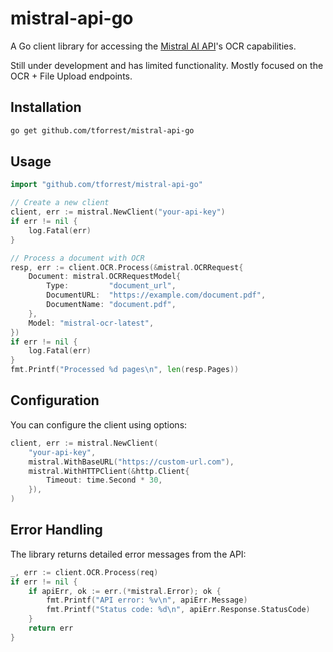 # mistral-api-go

A Go client library for accessing the [Mistral AI API](https://docs.mistral.ai/)'s OCR capabilities.

Still under development and has limited functionality. Mostly focused on the OCR + File Upload endpoints.

## Installation

```bash
go get github.com/tforrest/mistral-api-go
```

## Usage

```go
import "github.com/tforrest/mistral-api-go"

// Create a new client
client, err := mistral.NewClient("your-api-key")
if err != nil {
    log.Fatal(err)
}

// Process a document with OCR
resp, err := client.OCR.Process(&mistral.OCRRequest{
    Document: mistral.OCRRequestModel{
        Type:         "document_url",
        DocumentURL:  "https://example.com/document.pdf",
        DocumentName: "document.pdf",
    },
    Model: "mistral-ocr-latest",
})
if err != nil {
    log.Fatal(err)
}
fmt.Printf("Processed %d pages\n", len(resp.Pages))
```

## Configuration

You can configure the client using options:

```go
client, err := mistral.NewClient(
    "your-api-key",
    mistral.WithBaseURL("https://custom-url.com"),
    mistral.WithHTTPClient(&http.Client{
        Timeout: time.Second * 30,
    }),
)
```

## Error Handling

The library returns detailed error messages from the API:

```go
_, err := client.OCR.Process(req)
if err != nil {
    if apiErr, ok := err.(*mistral.Error); ok {
        fmt.Printf("API error: %v\n", apiErr.Message)
        fmt.Printf("Status code: %d\n", apiErr.Response.StatusCode)
    }
    return err
}
```
